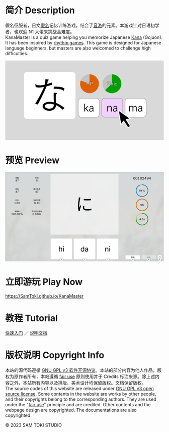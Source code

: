 # 简介 Description

假名征服者，日文[假名](https://zh.wikipedia.org/wiki/假名_(文字))记忆训练游戏，结合了[音游](https://zh.moegirl.org.cn/音游)的元素。本游戏针对日语初学者，也欢迎 N1 大佬来挑战高难度。<br>
KanaMaster is a quiz game helping you memorize Japanese [Kana](https://en.wikipedia.org/wiki/Kana) (Gojuon). It has been inspired by [rhythm games](https://en.wikipedia.org/wiki/Rhythm_game). This game is designed for Japanese language beginners, but masters are also welcomed to challenge high difficulties.

![封面 Cover](/PREVIEW/封面%20Cover.png)

# 预览 Preview

![预览 Preview](/PREVIEW/预览%20Preview.png)

# 立即游玩 Play Now

https://SamToki.github.io/KanaMaster

# 教程 Tutorial

[快速入门](/PROJECT/KanaMaster/docs/假名征服者%20快速入门.pdf) ／ [说明文档](/PROJECT/KanaMaster/docs/假名征服者%20说明文档.pdf)

# 版权说明 Copyright Info

本站的源代码遵循 [GNU GPL v3 软件开源协议](https://www.gnu.org/licenses/gpl-3.0.en.html)。本站的部分内容为他人作品，版权为原作者所有，本站遵循 [fair use](https://zh.wikipedia.org/wiki/fair_use) 原则使用并于 Credits 标注来源。除上述内容之外，本站所有内容以及排版、美术设计均保留版权。文档保留版权。<br>
The source codes of this website are released under [GNU GPL v3 open source license](https://www.gnu.org/licenses/gpl-3.0.en.html). Some contents in the website are works by other people, and their copyrights belong to the corresponding authors. They are used under the "[fair use](https://en.wikipedia.org/wiki/fair_use)" principle and are credited. Other contents and the webpage design are copyrighted. The documentations are also copyrighted.

© 2023 SAM TOKI STUDIO
